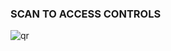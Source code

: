### SCAN TO ACCESS CONTROLS



![qr](https://user-images.githubusercontent.com/88529649/220012127-5f4123d9-09d9-4f45-ad99-31f730c2d946.jpg)
